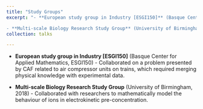 ```yaml
---
title: "Study Groups"
excerpt: "- **European study group in Industry [ESGI150]** (Basque Center for Applied Mathematics, 2019) - Collaborated on a problem presented by CAF related to air compressor units on trains, which required merging physical knowledge with experimental data.

- **Multi-scale Biology Research Study Group** (University of Birmingham, 2018) - Collaborated with researchers to mathematically model the behaviour of ions in electrokinetic pre-concentration."
collection: talks

---
```


- **European study group in Industry [ESGI150]** (Basque Center for Applied Mathematics, ESGI150) - Collaborated on a problem presented by CAF related to air compressor units on trains, which required merging physical knowledge with experimental data.

- **Multi-scale Biology Research Study Group** (University of Birmingham, 2018) - Collaborated with researchers to mathematically model the behaviour of ions in electrokinetic pre-concentration.
